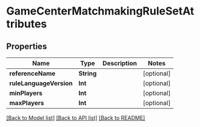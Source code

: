 # GameCenterMatchmakingRuleSetAttributes

## Properties
Name | Type | Description | Notes
------------ | ------------- | ------------- | -------------
**referenceName** | **String** |  | [optional] 
**ruleLanguageVersion** | **Int** |  | [optional] 
**minPlayers** | **Int** |  | [optional] 
**maxPlayers** | **Int** |  | [optional] 

[[Back to Model list]](../README.md#documentation-for-models) [[Back to API list]](../README.md#documentation-for-api-endpoints) [[Back to README]](../README.md)


